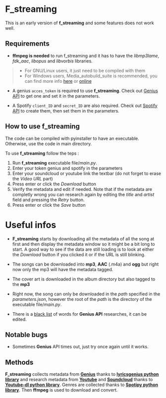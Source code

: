 # F_streaming

This is an early version of **f_streaming** and some features does not work well.

## Requirements

- **ffmpeg is needed** to run f\_streaming and it has to have the _libmp3lame_, _fdk_aac_, _libopus_ and _libvorbis_ libraries.

>- For GNU/Linux users, it just need to be compiled with them
>- For Windows users, Media\_autobuild\_suite is recommended, you can find more info [here](media_autobuild.md) or [online](https://github.com/m-ab-s/media-autobuild_suite)

- A genius `acces_token` is required to use **f_streaming**. Check out [Genius API](https://genius.com/api-clients) to get one and set it in the parameters.

- A Spotify `client_ID` and `secret_ID` are also required. Check out [Spotify API](https://developer.spotify.com/documentation/general/guides/app-settings/) to create them, then set them in the parameters.

## How to use f_streaming

The code can be compiled with pyinstaller to have an executable. Otherwise, use the code in main directory.

To use **f_streaming** follow the teps :
 
1. Run **f_streaming** executable file/_main.py_.
2. Enter your token genius and spotify in the parameters
3. Enter your soundcloud or youtube link the textbar (do not forget to erase the _Video URL_ part)
4. Press enter or click the _Download_ button
5. Verify the metadata and edit if needed. Note that if the metadata are completly wrong you can research again by editing the _title_ and _artist_ field and pressing the _Retry_ button.
6. Press enter or click the _Save_ button

# Useful infos

- **F_streaming** starts by downloading all the metadata of all the song at first and then display the metadata window so it might be a bit long to start. A good way to see if the data are still loading is to look at either the _Download_ button if you clicked it or if the URL is still blinking.

- The songs can be downloaded into **mp3**, **AAC** (.m4a) and **ogg** but right now only the mp3 will have the metadata tagged.

- The cover art is downloaded in the album directory but also tagged to the **mp3**

- Right now, the song can only be downloaded in the _path_ specified in the _parameters.json_, however the root of the _path_ is the directory of the executable file/_main.py_.

- There is a [black list](main/black_list.txt) of words for **Genius API** researches, it can be edited.

## Notable bugs

- Sometimes **Genius** API times out, just try once again until it works.

## Methods

**F_streaming** collects metadata from [**Genius**](https://genius.com/) thanks to [**lyricsgenius python library**](https://github.com/johnwmillr/lyricsgenius) and research metadata from [**Youtube**](https;//youtube.com) and [**Soundcloud**](https://soundcloud.com/) thanks to [**Youtube-dl python library**](https://github.com/ytdl-org/youtube-dl). 
Genres are collected thanks to [**Spotipy python library**](https://github.com/plamere/spotipy).
Then **ffmpeg** is used to download and convert.


